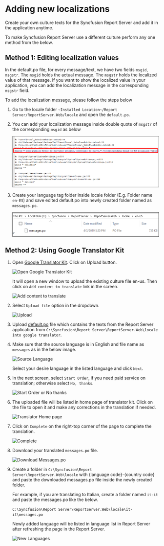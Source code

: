 # Adding new localizations

Create your own culture texts for the Syncfusion Report Server and add it in the application anytime.

To make Syncfusion Report Server use a different culture perform any one method from the below.

## Method 1: Editing localization values

In the default.po file, for every message/text, we have two fields `msgid`, `msgstr`. The `msgid` holds the actual message. The `msgstr` holds the localized value of that message. If you want to show the localized value in your application, you can add the localization message in the corresponding `msgstr` field.

To add the localization message, please follow the steps below

1. Go to the locale folder  `~Installed Location~/Report Server/ReportServer.Web/locale` and open the `default.po`.

2. You can add your localization message inside double quote of `msgstr` of the corresponding `msgid` as below

    ![Add msgstr value](images/add-msgstr-values.png)

3. Create your language tag folder inside locale folder (E.g. Folder name `en-ES`) and save edited default.po into newly created folder named as `messages.po`.

    ![Save locale file](images/locale-folder.png)

## Method 2: Using Google Translator Kit

1. Open [Google Translator Kit](https://translate.google.com/toolkit). Click on Upload button.

    ![Open Google Translator Kit](images/add-localization-1.png)

    It will open a new window to upload the existing culture file en-us. Then click on `Add content to translate` link in the screen.
    
    ![Add content to translate](images/add-localization-2.png)
 
2. Select `Upload file` option in the dropdown.

    ![Upload](images/add-localization-3.png)
 
3. Upload [default.po](locale/default.po) file which contains the texts from the Report Server application from `C:\Syncfusion\Report Server\ReportServer.Web\locale into google translator`.

4. Make sure that the source language is in English and file name as `messages` as in the below image.

    ![Source Language](images/add-localization-4.png)
    
    Select your desire language in the listed language and click `Next`.
    
5. In the next screen, select `Start Order`, if you need paid service on translation; otherwise select `No, thanks`.

    ![Start Order or No thanks](images/add-localization-5.png)
 
6. The uploaded file will be listed in home page of translator kit. Click on the file to open it and make any corrections in the translation if needed.

    ![Translator Home page](images/add-localization-6.png)
 
7. Click on `Complete` on the right-top corner of the page to complete the translation.

    ![Complete](images/add-localization-7.png)
 
8. Download your translated `messages.po` file.

    ![Download Messages.po](images/add-localization-8.png)
 
9. Create a folder in `C:\Syncfusion\Report Server\ReportServer.Web\locale` with {language code}-{country code} and paste the downloaded messages.po file inside the newly created folder.

    For example, if you are translating to Italian, create a folder named `it-it` and paste the messages.po like the below.
    
    `C:\Syncfusion\Report Server\ReportServer.Web\locale\it-it\messages.po`
    
    Newly added language will be listed in language list in Report Server after refreshing the page in the Report Server.
    
    ![New Languages](images/add-localization-9.png)